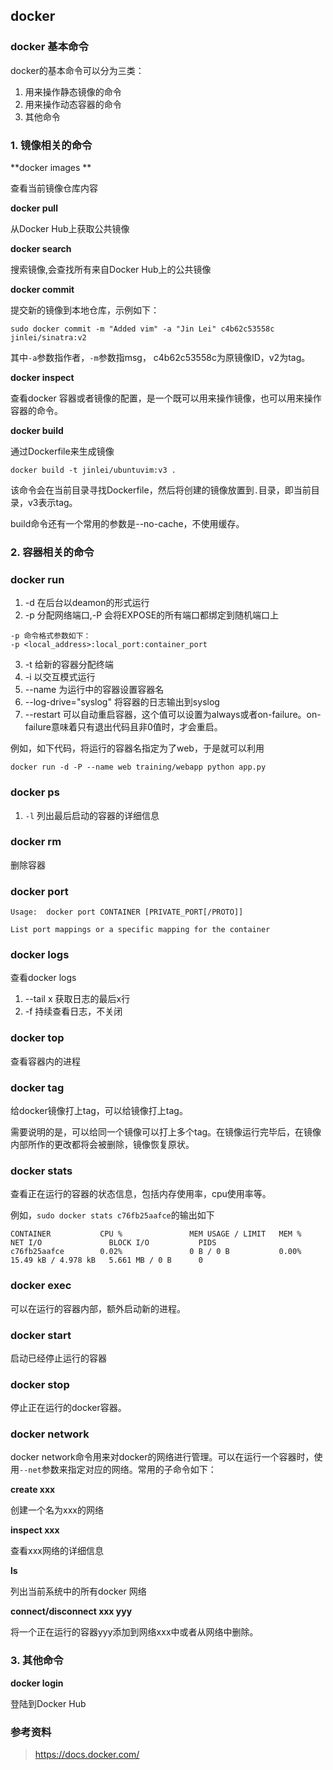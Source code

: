 ## docker

### docker 基本命令

docker的基本命令可以分为三类：
1. 用来操作静态镜像的命令
2. 用来操作动态容器的命令
3. 其他命令

### 1. 镜像相关的命令

**docker images **

查看当前镜像仓库内容

**docker pull**

从Docker Hub上获取公共镜像

**docker search**

搜索镜像,会查找所有来自Docker Hub上的公共镜像

**docker commit**

提交新的镜像到本地仓库，示例如下：
```
sudo docker commit -m "Added vim" -a "Jin Lei" c4b62c53558c jinlei/sinatra:v2
```
其中`-a`参数指作者，`-m`参数指msg， c4b62c53558c为原镜像ID，v2为tag。

**docker inspect**

查看docker 容器或者镜像的配置，是一个既可以用来操作镜像，也可以用来操作容器的命令。

**docker build**

通过Dockerfile来生成镜像

```
docker build -t jinlei/ubuntuvim:v3 .
```
该命令会在当前目录寻找Dockerfile，然后将创建的镜像放置到`.`目录，即当前目录，v3表示tag。

build命令还有一个常用的参数是--no-cache，不使用缓存。

### 2. 容器相关的命令

### docker run

1. -d 在后台以deamon的形式运行
2. -p 分配网络端口,-P 会将EXPOSE的所有端口都绑定到随机端口上
```
-p 命令格式参数如下：
-p <local_address>:local_port:container_port
```
3. -t 给新的容器分配终端
4. -i 以交互模式运行
5. --name 为运行中的容器设置容器名
6. --log-drive="syslog"  将容器的日志输出到syslog
7. --restart 可以自动重启容器，这个值可以设置为always或者on-failure。on-failure意味着只有退出代码且非0值时，才会重启。

例如，如下代码，将运行的容器名指定为了web，于是就可以利用

```
docker run -d -P --name web training/webapp python app.py
```

### docker ps

1. `-l` 列出最后启动的容器的详细信息


### docker rm

删除容器

### docker port

```
Usage:	docker port CONTAINER [PRIVATE_PORT[/PROTO]]

List port mappings or a specific mapping for the container
```

### docker logs

查看docker logs

1. --tail x  获取日志的最后x行
2. -f 持续查看日志，不关闭

### docker top

查看容器内的进程

### docker tag

给docker镜像打上tag，可以给镜像打上tag。

需要说明的是，可以给同一个镜像可以打上多个tag。在镜像运行完毕后，在镜像内部所作的更改都将会被删除，镜像恢复原状。

### docker stats

查看正在运行的容器的状态信息，包括内存使用率，cpu使用率等。

例如，`sudo docker stats c76fb25aafce`的输出如下

```
CONTAINER           CPU %               MEM USAGE / LIMIT   MEM %               NET I/O               BLOCK I/O           PIDS
c76fb25aafce        0.02%               0 B / 0 B           0.00%               15.49 kB / 4.978 kB   5.661 MB / 0 B      0

```

### docker exec

可以在运行的容器内部，额外启动新的进程。

### docker start 

启动已经停止运行的容器

### docker stop

停止正在运行的docker容器。

### docker network

docker network命令用来对docker的网络进行管理。可以在运行一个容器时，使用`--net`参数来指定对应的网络。常用的子命令如下：

**create xxx**

创建一个名为xxx的网络

**inspect xxx**

查看xxx网络的详细信息

**ls**

列出当前系统中的所有docker 网络

**connect/disconnect xxx yyy**

将一个正在运行的容器yyy添加到网络xxx中或者从网络中删除。

### 3. 其他命令

**docker login**

登陆到Docker Hub


### 参考资料

> https://docs.docker.com/
